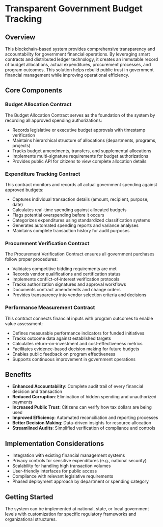 # Transparent Government Budget Tracking

## Overview

This blockchain-based system provides comprehensive transparency and accountability for government financial operations. By leveraging smart contracts and distributed ledger technology, it creates an immutable record of budget allocations, actual expenditures, procurement processes, and program outcomes. This solution helps rebuild public trust in government financial management while improving operational efficiency.

## Core Components

### Budget Allocation Contract

The Budget Allocation Contract serves as the foundation of the system by recording all approved spending authorizations:

- Records legislative or executive budget approvals with timestamp verification
- Maintains hierarchical structure of allocations (departments, programs, projects)
- Tracks budget amendments, transfers, and supplemental allocations
- Implements multi-signature requirements for budget authorizations
- Provides public API for citizens to view complete allocation details

### Expenditure Tracking Contract

This contract monitors and records all actual government spending against approved budgets:

- Captures individual transaction details (amount, recipient, purpose, date)
- Calculates real-time spending against allocated budgets
- Flags potential overspending before it occurs
- Categorizes expenditures using standardized classification systems
- Generates automated spending reports and variance analyses
- Maintains complete transaction history for audit purposes

### Procurement Verification Contract

The Procurement Verification Contract ensures all government purchases follow proper procedures:

- Validates competitive bidding requirements are met
- Records vendor qualifications and certification status
- Implements conflict-of-interest verification protocols
- Tracks authorization signatures and approval workflows
- Documents contract amendments and change orders
- Provides transparency into vendor selection criteria and decisions

### Performance Measurement Contract

This contract connects financial inputs with program outcomes to enable value assessment:

- Defines measurable performance indicators for funded initiatives
- Tracks outcome data against established targets
- Calculates return-on-investment and cost-effectiveness metrics
- Facilitates evidence-based decision making for future budgets
- Enables public feedback on program effectiveness
- Supports continuous improvement in government operations

## Benefits

- **Enhanced Accountability**: Complete audit trail of every financial decision and transaction
- **Reduced Corruption**: Elimination of hidden spending and unauthorized payments
- **Increased Public Trust**: Citizens can verify how tax dollars are being used
- **Improved Efficiency**: Automated reconciliation and reporting processes
- **Better Decision Making**: Data-driven insights for resource allocation
- **Streamlined Audits**: Simplified verification of compliance and controls

## Implementation Considerations

- Integration with existing financial management systems
- Privacy controls for sensitive expenditures (e.g., national security)
- Scalability for handling high transaction volumes
- User-friendly interfaces for public access
- Compliance with relevant legislative requirements
- Phased deployment approach by department or spending category

## Getting Started

The system can be implemented at national, state, or local government levels with customization for specific regulatory frameworks and organizational structures.

